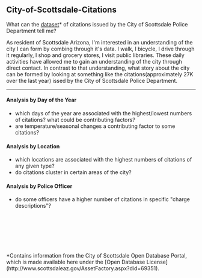 ## City-of-Scottsdale-Citations
What can the [dataset](http://data.scottsdaleaz.gov/dataset/police-citations)* of citations issued by the City of Scottsdale Police Department tell me?

As resident of Scottsdale Arizona, I'm interested in an understanding of the city I can form by combing through it's data.  I walk, I bicycle, I drive through it regularly, I shop and grocery stores, I visit public libraries.  These daily activities have allowed me to gain an understanding of the city through direct contact.  In contrast to that understanding, what story about the city can be formed by looking at something like the citations(approximately 27K over the last year) issed by the City of Scottsdale Police Department.
___

#### Analysis by Day of the Year

+ which days of the year are associated with the highest/lowest numbers of citations? what could be contributing factors?
+ are temperature/seasonal changes a contributing factor to some citations?


#### Analysis by Location

+ which locations are associated with the highest numbers of citations of any given type?
+ do citations cluster in certain areas of the city?


#### Analysis by Police Officer

+ do some officers have a higher number of citations in specific "charge descriptions"?

<br/>
<br/>
<br/>
<br/>
<br/>
<br/>
*Contains information from the City of Scottsdale Open Database Portal, which is made available here under the [Open Database License](http://www.scottsdaleaz.gov/AssetFactory.aspx?did=69351).
